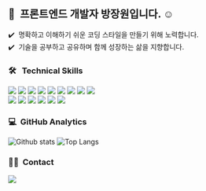 ## 👋 &nbsp;프론트엔드 개발자 방장원입니다. ☺️

✔️ &nbsp;명확하고 이해하기 쉬운 코딩 스타일을 만들기 위해 노력합니다.\
✔️ &nbsp;기술을 공부하고 공유하며 함께 성장하는 삶을 지향합니다.

<!--
**taecongs/taecongs** is a ✨ _special_ ✨ repository because its `README.md` (this file) appears on your GitHub profile.

Here are some ideas to get you started:

- 🔭 I’m currently working on ...
- 🌱 I’m currently learning ...
- 👯 I’m looking to collaborate on ...
- 🤔 I’m looking for help with ...
- 💬 Ask me about ...
- 📫 How to reach me: ...
- 😄 Pronouns: ...
- ⚡ Fun fact: ...
-->

### 🛠 &nbsp; Technical Skills
<img src="https://img.shields.io/badge/HTML5-E34F26?style=flat-square&logo=HTML5&logoColor=white"/></a>
<img src="https://img.shields.io/badge/CSS3-1572B6?style=flat-square&logo=CSS3&logoColor=white"/></a>
<img src="https://img.shields.io/badge/JavaScript-F7DF1E?style=flat-square&logo=JavaScript&logoColor=white"/></a>
<img src="https://img.shields.io/badge/Axios-5A29E4?style=flat-square&logo=Axios&logoColor=white"/></a>
<img src="https://img.shields.io/badge/MySQL-4479A1?style=flat-square&logo=MySQL&logoColor=white"/></a>
<img src="https://img.shields.io/badge/Git-F05032?style=flat-square&logo=Git&logoColor=white"/></a>
<img src="https://img.shields.io/badge/Socket.io-010101?style=flat-square&logo=Socket.io&logoColor=white"/></a>
<img src="https://img.shields.io/badge/jQuery-0769AD?style=flat-square&logo=jQuery&logoColor=white"/></a>
<img src="https://img.shields.io/badge/Node.js-339933?style=flat-square&logo=Node.js&logoColor=white"/></a>&nbsp;\
<img src="https://img.shields.io/badge/Bootstrap-7952B3?style=flat-square&logo=Bootstrap&logoColor=white"/></a>
<img src="https://img.shields.io/badge/npm-CB3837?style=flat-square&logo=npm&logoColor=white"/></a>
<img src="https://img.shields.io/badge/Apache-D22128?style=flat-square&logo=Apache&logoColor=white"/></a>
<img src="https://img.shields.io/badge/express-000000?style=flat-square&logo=express&logoColor=white"/></a>
<img src="https://img.shields.io/badge/Sequelize-52B0E7?style=flat-square&logo=Sequelize&logoColor=white"/></a>
<img src="https://img.shields.io/badge/Figma-F24E1E?style=flat-square&logo=Figma&logoColor=white"/></a>


### 💻 &nbsp;GitHub Analytics
![Github stats](https://github-readme-stats.vercel.app/api?username=taecongs&show_icons=true&theme=tokyonight)
![Top Langs](https://github-readme-stats.vercel.app/api/top-langs/?username=taecongs&layout=compact&theme=tokyonight)


### 🤝🏻 &nbsp;Contact
<a href="mailto:bks0927w@gmail.com"><img src="https://img.shields.io/badge/-cookie00421@gmail.com-D14836?style=flat&logo=Gmail&logoColor=white"/></a>

